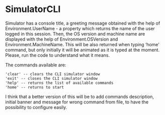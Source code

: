 # SimulatorCLI
 Simulator has a console title, a greeting message obtained with the help of Environment.UserName - a property which returns the name of the user logged in this session. 
 Then, the OS version and machine name are displayed with the help of Environment.OSVersion and Environment.MachineName. 
 This will be also returned when typing ‘home’ command, but only initially it will be animated as it is typed at the moment. 
 Please, run the code to understand what it means.

The commands available are:
```
'clear' -- clears the CLI simulator window
'exit' -- closes the CLI simulator window
'help' -- returns the list of available commands
'home' -- returns to start
```
I think that a better version of this will be to add commands description, initial banner and message for wrong command from file, to have the possibility to configure easily.

